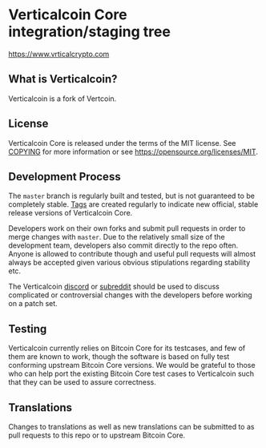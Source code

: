 Verticalcoin Core integration/staging tree
=====================================

https://www.vrticalcrypto.com

What is Verticalcoin?
----------------

Verticalcoin is a fork of Vertcoin.

License
-------

Verticalcoin Core is released under the terms of the MIT license. See [COPYING](COPYING) for more
information or see https://opensource.org/licenses/MIT.

Development Process
-------------------

The `master` branch is regularly built and tested, but is not guaranteed to be
completely stable. [Tags](https://github.com/vertcoin/vertcoin/tags) are created
regularly to indicate new official, stable release versions of Verticalcoin Core.

Developers work on their own forks and submit pull requests in order to merge
changes with `master`. Due to the relatively small size of the development team,
developers also commit directly to the repo often. Anyone is allowed to contribute
though and useful pull requests will almost always be accepted given various
obvious stipulations regarding stability etc. 

The Verticalcoin [discord](https://discord.gg/Htm3qa3) or [subreddit](https://reddit.com/r/vrticalcrypto)
should be used to discuss complicated or controversial changes with the developers 
before working on a patch set.

Testing
-------

Verticalcoin currently relies on Bitcoin Core for its testcases, and few of them are
known to work, though the software is based on fully test conforming upstream 
Bitcoin Core versions. We would be grateful to those who can help port the existing
Bitcoin Core test cases to Verticalcoin such that they can be used to assure correctness.

Translations
------------

Changes to translations as well as new translations can be submitted to as pull
requests to this repo or to upstream Bitcoin Core.
